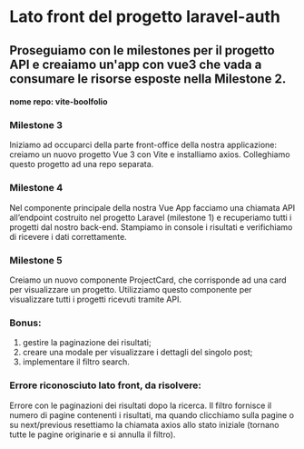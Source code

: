 # Lato front del progetto laravel-auth

## Proseguiamo con le milestones per il progetto API e creaiamo un'app con vue3 che vada a consumare le risorse esposte nella Milestone 2.

#### nome repo: vite-boolfolio

### Milestone 3

Iniziamo ad occuparci della parte front-office della nostra applicazione: creiamo un nuovo progetto Vue 3 con Vite e installiamo axios.
Colleghiamo questo progetto ad una repo separata.

### Milestone 4

Nel componente principale della nostra Vue App facciamo una chiamata API all’endpoint costruito nel progetto Laravel (milestone 1) e recuperiamo tutti i progetti dal nostro back-end.
Stampiamo in console i risultati e verifichiamo di ricevere i dati correttamente.

### Milestone 5

Creiamo un nuovo componente ProjectCard, che corrisponde ad una card per visualizzare un progetto. Utilizziamo questo componente per visualizzare tutti i progetti ricevuti tramite API.

### Bonus:

1. gestire la paginazione dei risultati;
2. creare una modale per visualizzare i dettagli del singolo post;
3. implementare il filtro search.

### Errore riconosciuto lato front, da risolvere:

Errore con le paginazioni dei risultati dopo la ricerca.
Il filtro fornisce il numero di pagine contenenti i risultati, ma quando clicchiamo sulla pagine o su next/previous resettiamo la chiamata axios allo stato iniziale (tornano tutte le pagine originarie e si annulla il filtro).
